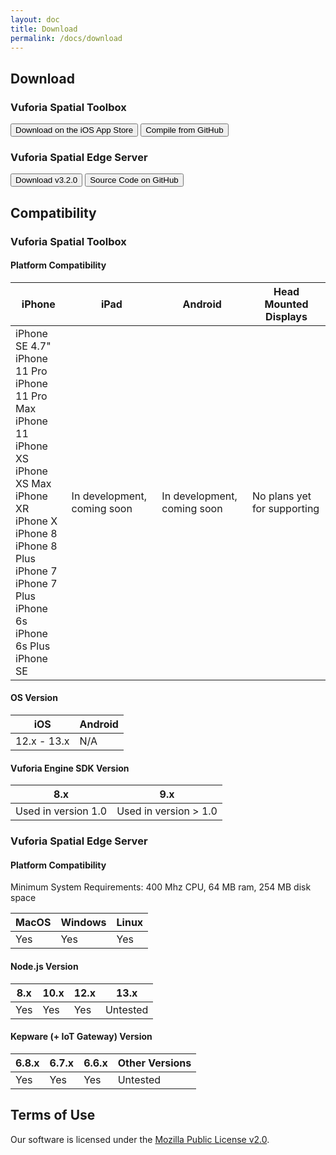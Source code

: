 ```yaml
---
layout: doc
title: Download
permalink: /docs/download
---
```


## Download

### Vuforia Spatial Toolbox
<div class="buttons">
    <button class="button is-outlined  is-medium is-dark"
            onclick="location.href='https://apps.apple.com/us/app/vuforia-spatial-toolbox/id1506071001';">
    <span class="icon is-medium">
      <i class="fab fa-app-store-ios"></i>
    </span>
        <span>Download on the iOS App Store</span>
    </button>
    <button class="button  is-outlined  is-medium is-dark"
            onclick="location.href='https://github.com/ptcrealitylab/vuforia-spatial-toolbox-ios';">
    <span class="icon is-medium">
        <i class="fab fa-github"></i>
            </span>
        <span>Compile from GitHub</span>
    </button>
</div>

### Vuforia Spatial Edge Server

<div class="buttons">
    <button class="button is-outlined  is-medium is-dark"
            onclick="location.href='https://github.com/ptcrealitylab/vuforia-spatial-edge-server/releases/tag/v3.2.0';">
    <span class="icon is-medium">
      <i class="fab fa-github"></i>
    </span>
        <span>Download v3.2.0</span>
    </button>
    <button class="button  is-outlined  is-medium is-dark"
            onclick="location.href='https://github.com/ptcrealitylab/vuforia-spatial-edge-server';">
    <span class="icon is-medium">
        <i class="fab fa-github"></i>
            </span>
        <span>Source Code on GitHub</span>
    </button>
</div>
  
## Compatibility

### Vuforia Spatial Toolbox

#### Platform Compatibility

|iPhone|iPad|Android|Head Mounted Displays|
|---|---|---|---|
|iPhone SE 4.7"<br>iPhone 11 Pro<br>iPhone 11 Pro Max<br>iPhone 11<br>iPhone XS<br>iPhone XS Max<br>iPhone XR<br>iPhone X<br>iPhone 8<br>iPhone 8 Plus<br>iPhone 7<br>iPhone 7 Plus<br>iPhone 6s<br> iPhone 6s Plus<br>iPhone SE<br>|In development, coming soon|In development, coming soon|No plans yet for supporting|

#### OS Version

|iOS|Android|
|---|---|
|12.x - 13.x| N/A|

#### Vuforia Engine SDK Version

|8.x|9.x|
|---|---|
|Used in version 1.0|Used in version > 1.0|

### Vuforia Spatial Edge Server

#### Platform Compatibility

Minimum System Requirements: 400 Mhz CPU, 64 MB ram, 254 MB disk space

|MacOS|Windows|Linux|
|---|---|---|
|Yes|Yes|Yes|

#### Node.js Version

|8.x|10.x|12.x|13.x|
|---|---|---|---|
|Yes|Yes|Yes|Untested|

#### Kepware (+ IoT Gateway) Version

|6.8.x|6.7.x|6.6.x|Other Versions|
|---|---|---|---|
|Yes|Yes|Yes|Untested|


## Terms of Use

Our software is licensed under the
[Mozilla Public License v2.0](https://www.mozilla.org/en-US/MPL/2.0/).
